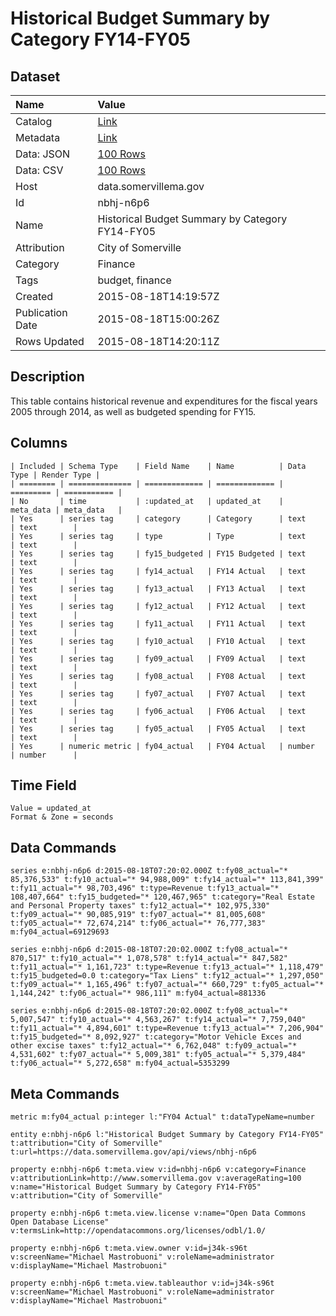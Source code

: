 # Historical Budget Summary by Category FY14-FY05

## Dataset

| Name | Value |
| :--- | :---- |
| Catalog | [Link](https://catalog.data.gov/dataset/historical-budget-summary-by-category-fy14-fy05) |
| Metadata | [Link](https://data.somervillema.gov/api/views/nbhj-n6p6) |
| Data: JSON | [100 Rows](https://data.somervillema.gov/api/views/nbhj-n6p6/rows.json?max_rows=100) |
| Data: CSV | [100 Rows](https://data.somervillema.gov/api/views/nbhj-n6p6/rows.csv?max_rows=100) |
| Host | data.somervillema.gov |
| Id | nbhj-n6p6 |
| Name | Historical Budget Summary by Category FY14-FY05 |
| Attribution | City of Somerville |
| Category | Finance |
| Tags | budget, finance |
| Created | 2015-08-18T14:19:57Z |
| Publication Date | 2015-08-18T15:00:26Z |
| Rows Updated | 2015-08-18T14:20:11Z |

## Description

This table contains historical revenue and expenditures for the fiscal years 2005 through 2014, as well as budgeted spending for FY15.

## Columns

```ls
| Included | Schema Type    | Field Name    | Name          | Data Type | Render Type |
| ======== | ============== | ============= | ============= | ========= | =========== |
| No       | time           | :updated_at   | updated_at    | meta_data | meta_data   |
| Yes      | series tag     | category      | Category      | text      | text        |
| Yes      | series tag     | type          | Type          | text      | text        |
| Yes      | series tag     | fy15_budgeted | FY15 Budgeted | text      | text        |
| Yes      | series tag     | fy14_actual   | FY14 Actual   | text      | text        |
| Yes      | series tag     | fy13_actual   | FY13 Actual   | text      | text        |
| Yes      | series tag     | fy12_actual   | FY12 Actual   | text      | text        |
| Yes      | series tag     | fy11_actual   | FY11 Actual   | text      | text        |
| Yes      | series tag     | fy10_actual   | FY10 Actual   | text      | text        |
| Yes      | series tag     | fy09_actual   | FY09 Actual   | text      | text        |
| Yes      | series tag     | fy08_actual   | FY08 Actual   | text      | text        |
| Yes      | series tag     | fy07_actual   | FY07 Actual   | text      | text        |
| Yes      | series tag     | fy06_actual   | FY06 Actual   | text      | text        |
| Yes      | series tag     | fy05_actual   | FY05 Actual   | text      | text        |
| Yes      | numeric metric | fy04_actual   | FY04 Actual   | number    | number      |
```

## Time Field

```ls
Value = updated_at
Format & Zone = seconds
```

## Data Commands

```ls
series e:nbhj-n6p6 d:2015-08-18T07:20:02.000Z t:fy08_actual="* 85,376,533" t:fy10_actual="* 94,988,009" t:fy14_actual="* 113,841,399" t:fy11_actual="* 98,703,496" t:type=Revenue t:fy13_actual="* 108,407,664" t:fy15_budgeted="* 120,467,965" t:category="Real Estate and Personal Property taxes" t:fy12_actual="* 102,975,330" t:fy09_actual="* 90,085,919" t:fy07_actual="* 81,005,608" t:fy05_actual="* 72,674,214" t:fy06_actual="* 76,777,383" m:fy04_actual=69129693

series e:nbhj-n6p6 d:2015-08-18T07:20:02.000Z t:fy08_actual="* 870,517" t:fy10_actual="* 1,078,578" t:fy14_actual="* 847,582" t:fy11_actual="* 1,161,723" t:type=Revenue t:fy13_actual="* 1,118,479" t:fy15_budgeted=0.0 t:category="Tax Liens" t:fy12_actual="* 1,297,050" t:fy09_actual="* 1,165,496" t:fy07_actual="* 660,729" t:fy05_actual="* 1,144,242" t:fy06_actual="* 986,111" m:fy04_actual=881336

series e:nbhj-n6p6 d:2015-08-18T07:20:02.000Z t:fy08_actual="* 5,007,547" t:fy10_actual="* 4,563,267" t:fy14_actual="* 7,759,040" t:fy11_actual="* 4,894,601" t:type=Revenue t:fy13_actual="* 7,206,904" t:fy15_budgeted="* 8,092,927" t:category="Motor Vehicle Exces and other excise taxes" t:fy12_actual="* 6,762,048" t:fy09_actual="* 4,531,602" t:fy07_actual="* 5,009,381" t:fy05_actual="* 5,379,484" t:fy06_actual="* 5,272,658" m:fy04_actual=5353299
```

## Meta Commands

```ls
metric m:fy04_actual p:integer l:"FY04 Actual" t:dataTypeName=number

entity e:nbhj-n6p6 l:"Historical Budget Summary by Category FY14-FY05" t:attribution="City of Somerville" t:url=https://data.somervillema.gov/api/views/nbhj-n6p6

property e:nbhj-n6p6 t:meta.view v:id=nbhj-n6p6 v:category=Finance v:attributionLink=http://www.somervillema.gov v:averageRating=100 v:name="Historical Budget Summary by Category FY14-FY05" v:attribution="City of Somerville"

property e:nbhj-n6p6 t:meta.view.license v:name="Open Data Commons Open Database License" v:termsLink=http://opendatacommons.org/licenses/odbl/1.0/

property e:nbhj-n6p6 t:meta.view.owner v:id=j34k-s96t v:screenName="Michael Mastrobuoni" v:roleName=administrator v:displayName="Michael Mastrobuoni"

property e:nbhj-n6p6 t:meta.view.tableauthor v:id=j34k-s96t v:screenName="Michael Mastrobuoni" v:roleName=administrator v:displayName="Michael Mastrobuoni"
```